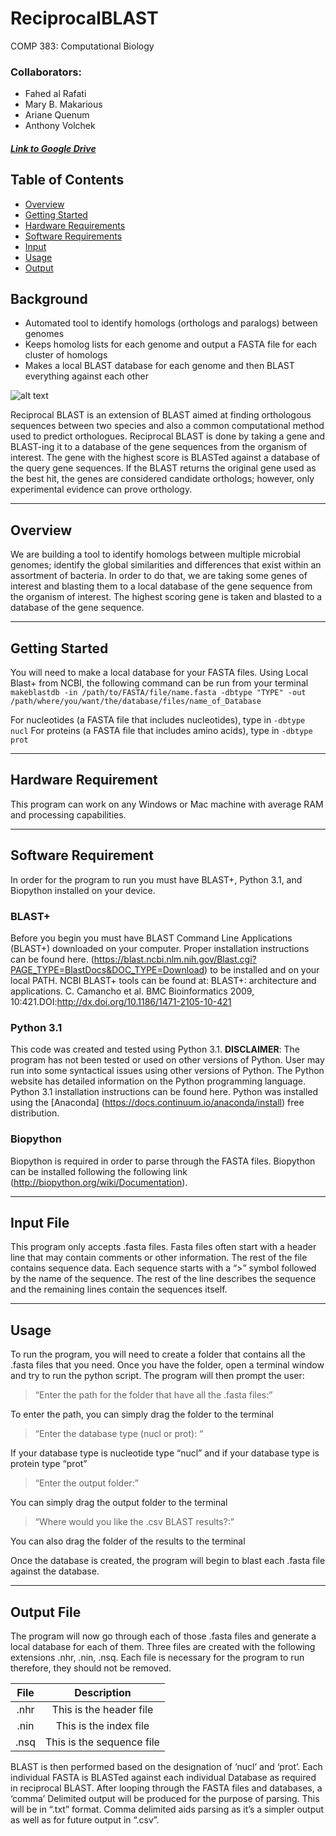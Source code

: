 # ReciprocalBLAST
COMP 383: Computational Biology

### Collaborators:
- Fahed al Rafati
- Mary B. Makarious
- Ariane Quenum
- Anthony Volchek 
##### [Link to Google Drive](https://drive.google.com/drive/folders/1McYLmD6kR-d7lGICvDZfpASVYIHUPB_9?usp=sharing)

## Table of Contents
* [Overview](#overview)
* [Getting Started](#gettingstarted)
* [Hardware Requirements](#hardware)
* [Software Requirements](#software)
* [Input](#input)
* [Usage](#usage)
* [Output](#output)

## Background
- Automated tool to identify homologs (orthologs and paralogs) between genomes
- Keeps homolog lists for each genome and output a FASTA file for each cluster of homologs
- Makes a local BLAST database for each genome and then BLAST everything against each other

![alt text](https://i.imgur.com/qQCafdD.png)

Reciprocal BLAST is an extension of BLAST aimed at finding orthologous sequences between two species and also a common computational method used to predict orthologues. Reciprocal BLAST is done by taking a gene and BLAST-ing it to a database of the gene sequences from the organism of interest. The gene with the highest score is BLASTed against a database of the query gene sequences. If the BLAST returns the original gene used as the best hit, the genes are considered candidate orthologs; however, only experimental evidence can prove  orthology.

---

## Overview <a id="overview"></a>
We are building a tool to identify homologs between multiple microbial genomes; identify the global similarities and differences that exist within an assortment of bacteria. In order to do that, we are taking some genes of interest and blasting them to a local database of the gene sequence from the organism of interest. The highest scoring gene is taken and blasted to a database of the gene sequence.
___

## Getting Started <a id="gettingstarted"></a>
You will need to make a local database for your FASTA files. Using Local Blast+ from NCBI, the following command can be run from your terminal
```makeblastdb -in /path/to/FASTA/file/name.fasta -dbtype "TYPE" -out /path/where/you/want/the/database/files/name_of_Database```

For nucleotides (a FASTA file that includes nucleotides), type in ```-dbtype nucl```
For proteins (a FASTA file that includes amino acids), type in ```-dbtype prot```
___

## Hardware Requirement <a id="hardware"></a>
This program can work on any Windows or Mac machine with average RAM and processing capabilities. 
___

## Software Requirement <a id="software"></a>
In order for the program to run you must have BLAST+, Python 3.1, and Biopython installed on your device.

### BLAST+
Before you begin you must have BLAST Command Line Applications (BLAST+) downloaded on your computer. Proper installation instructions can be found here. (https://blast.ncbi.nlm.nih.gov/Blast.cgi?PAGE_TYPE=BlastDocs&DOC_TYPE=Download) to be installed and on your local PATH. NCBI BLAST+ tools can be found at: BLAST+: architecture and applications. C. Camancho et al. BMC Bioinformatics 2009, 10:421.DOI:http://dx.doi.org/10.1186/1471-2105-10-421


### Python 3.1 
This code was created and tested using Python 3.1. **DISCLAIMER**: The program has not been tested or used on other versions of Python. User may run into some syntactical issues using other versions of Python. The Python website has detailed information on the Python programming language. Python 3.1 installation instructions can be found here. Python was installed using the [Anaconda] (https://docs.continuum.io/anaconda/install) free distribution.


### Biopython
Biopython is required in order to parse through the FASTA files. Biopython can be installed following the following link (http://biopython.org/wiki/Documentation).
___

## Input File <a id="input"></a>
This program only accepts .fasta files. Fasta files often start with a header line that may contain comments or other information. The rest of the file contains sequence data. Each sequence starts with a “>” symbol followed by the name of the sequence. The rest of the line describes the sequence and the remaining lines contain the sequences itself.
___

## Usage <a id="usage"></a>
To run the program, you will need to create a folder that contains all the .fasta files that you need. Once you have the folder, open a terminal window and try to run the python script.
The program will then prompt the user: 

>“Enter the path for the folder that have all the .fasta files:” 

To enter the path, you can simply drag the folder to the terminal

>“Enter the database type (nucl or prot): “

If your database type is nucleotide type “nucl” and if your database type is protein type “prot”

>“Enter the output folder:” 

You can simply drag the output folder to the terminal

>“Where would you like the .csv BLAST results?:” 

You can also drag the folder of the results to the terminal

Once the database is created, the program will begin to blast each .fasta file against the database.
___

## Output File <a id="output"></a>
The program will now go through each of those .fasta files and generate a local database for each of them. Three files are created with the following extensions .nhr, .nin, .nsq. Each file is necessary for the program to run therefore, they should not be removed. 


| File | Description|
|:----:|:--:|
| .nhr    |  This is the header file  |
| .nin	 | This is the index file |
| .nsq	 | This is the sequence file|
          

BLAST is then performed based on the designation of ‘nucl’ and ‘prot’. Each individual FASTA is BLASTed against each individual Database as required in reciprocal BLAST. After looping through the FASTA files and databases, a ‘comma’ Delimited output will be produced for the purpose of parsing. This will be in “.txt” format. Comma delimited aids parsing as it’s a simpler output as well as for future output in “.csv”.
